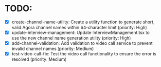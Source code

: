 # TODO:

- [x] create-channel-name-utility: Create a utility function to generate short, valid Agora channel names within 64-character limit (priority: High)
- [x] update-interview-management: Update InterviewManagement.tsx to use the new channel name generation utility (priority: High)
- [x] add-channel-validation: Add validation to video call service to prevent invalid channel names (priority: Medium)
- [x] test-video-call-fix: Test the video call functionality to ensure the error is resolved (priority: Medium)
